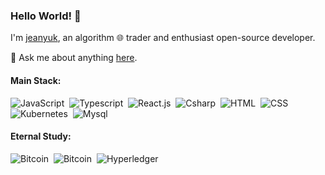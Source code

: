 ### Hello World! 👋

I'm [jeanyuk](https://github.com/jeanyuk), an algorithm 🌐 trader and enthusiast open-source developer.

💬 Ask me about anything [here](https://github.com/jeanyuk/jeanyuk/issues).

#### Main Stack:

![JavaScript](https://img.shields.io/badge/JavaScript-F7DF1E?style=for-the-badge&logo=javascript&logoColor=white)&nbsp;
![Typescript](https://img.shields.io/badge/TypeScript-007ACC?style=for-the-badge&logo=typescript&logoColor=white)&nbsp;
![React.js](https://img.shields.io/badge/React-20232A?style=for-the-badge&logo=react&logoColor=white)&nbsp;
![Csharp](https://img.shields.io/badge/C%23-239120?style=for-the-badge&logo=c-sharp&logoColor=white)&nbsp;
![HTML](https://img.shields.io/badge/HTML5-E34F26?style=for-the-badge&logo=html5&logoColor=white)&nbsp;
![CSS](https://img.shields.io/badge/CSS3-1572B6?style=for-the-badge&logo=css3&logoColor=white)&nbsp;
![Kubernetes](https://img.shields.io/badge/kubernetes-%23326ce5.svg?style=for-the-badge&logo=kubernetes&logoColor=white)&nbsp;
![Mysql](https://img.shields.io/badge/mysql-4479A1.svg?style=for-the-badge&logo=mysql&logoColor=white)&nbsp;

#### Eternal Study:

![Bitcoin](https://img.shields.io/badge/Bitcoin-000?style=for-the-badge&logo=bitcoin&logoColor=white)&nbsp;
![Bitcoin](https://img.shields.io/badge/unrealengine-%23313131.svg?style=for-the-badge&logo=unrealengine&logoColor=white)&nbsp;
![Hyperledger](https://img.shields.io/badge/hyperledger-2F3134?style=for-the-badge&logo=hyperledger&logoColor=white)&nbsp;


<!--

[![stat](https://github-readme-stats.vercel.app/api?username=jeanyuk&show_icons=true&&theme=default&hide=["contribs"])](https://github.com/jeanyuk)

[![Top Langs](https://github-readme-stats.vercel.app/api/top-langs/?username=jeanyuk&layout=compact)](https://github.com/jeanyuk)

<details>
<summary>CLICK ME</summary>

![ip test](https://ip.ntrqq.net/images/yosuga.png?wd=JTIw&r=f7eppzl6j6)
</details>

-->
